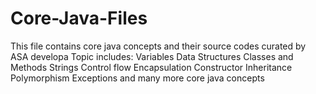 # Core-Java-Files
This file contains core java concepts and their source codes curated by ASA developa
Topic includes:
Variables
Data Structures
Classes and Methods
Strings
Control flow
Encapsulation
Constructor
Inheritance
Polymorphism
Exceptions
and many more core java concepts
